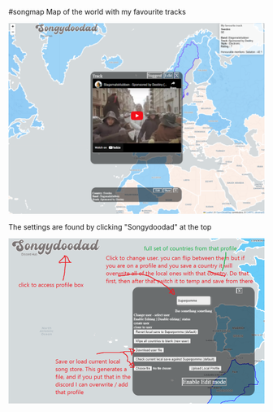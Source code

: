 #songmap
Map of the world with my favourite tracks

![This is an image](songmap.png)

The settings are found by clicking "Songydoodad" at the top


![This is an image](/guide/howto.png)
